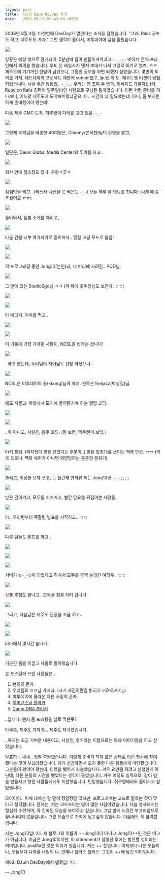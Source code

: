 ```yaml
---
layout: post
title:  제5회 Daum DevDay 후기
date:   2008-09-05 00-43-00 +0900
---
```

2008년 8월 4일. 다섯번째 DevDay가 열린다는 소식을 접했습니다. "그래. Rails 공부도 하고, 제주도도 가자." 그런 생각이 들어서, 미투데이에 글을 올렸습니다.

![](/images/m9kow60udu1qajt8r.jpg)

상황은 예상 밖으로 전개되어, 5분만에 팀이 만들어져버리고.. `-_-;;` 넷이서 온/오프라인에서 회의를 했습니다. 루비 온 레일스가 왠지 뽀대가 나서 그걸로 하기로 했죠. ㅋㅋ 제주도에 가기까진 한달이 남았으니, 그동안 공부를 하면 되겠지 싶었습니다. 몇번의 회의를 거쳐, 데브데이의 프로젝트 제안에 submit했고, 놀.랍.게.도. 제주도행 티켓이 당첨 되었습니다. 사실 우린 당황했.. `-_-;;` 우리는 웹 초짜 두 명과, 임베디드 개발자(;;)와, Ruby on Rails 경력이 일주일(!)인 사람으로 구성된 팀이었습니다. 이런 저런 준비를 하다보니, 어느덧 제주도에 도착해버렸더군요. 아.. 시간이 더 필요했는데. 아니, 좀 부지런하게 준비했어야 했는데!

다음 제주 GMC 도착. 하루방이 다리를 꼬고 있음. `-_-`

![](/images/m9kowc0eth1qajt8r.png)

그렇게 우리팀을 비롯한 40여명은, Channy(윤석찬)님의 환영을 받고,

![](/images/m9kowjguVx1qajt8r.jpg)

일단은, Daum Global Media Center의 투어를 하고..

![](/images/m9kowonwUj1qajt8r.png)

회사 안에 헬스장도 있다. 우왕ㅋ굿ㅋ

![](/images/m9kowvrVYZ1qajt8r.png)

점심밥을 먹고.. (먹느라 사진을 못 찍은듯 `-_-`)
오늘 하루 잘 텐트를 칩니다. (새벽에 좀 추웠어요 ㅠㅠ)

![](/images/m9kox2eoZE1qajt8r.jpg)

돌아와서, 팀별 소개를 때리고,

![](/images/m9kox89x581qajt8r.png)

다음 건물 내부 여기저기로 흩어져서.. 열혈 코딩 모드로 돌입!

![](/images/m9koxdgLns1qajt8r.jpg)

![](/images/m9koxhN2cH1qajt8r.jpg)

짝 프로그래밍 중인 Jong10(본인)과, 내 머리에 가려진.. POD님.

![](/images/m9koxoMQNr1qajt8r.jpg)

그 앞에 있던 StudioEgo님 ㅋㅋ (저 뒤에 꽃띠앙님도 보인다. ㄷㄷ)

![](/images/m9koxsbVUN1qajt8r.jpg)

![](/images/m9koxwYRt01qajt8r.jpg)

아 배고파. 저녁을 먹고..

![](/images/m9koy1SUPo1qajt8r.jpg)

![](/images/m9koy7gz6j1qajt8r.png)

이 기둥에 가장 가까운 사람이, NDSL을 타가는 겁니다!

![](/images/m9koyfd0Vb1qajt8r.png)

..라고 했는데, 우리팀의 지아님도 선방 하셨으나..

![](/images/m9koykvbBD1qajt8r.jpg)

NDSL은 미투데이의 꿍(kkung)님의 차지. 왼쪽은 likejazz(박상길)님.

![](/images/m9koyoCN5W1qajt8r.jpg)

해도 저물고, 야외에서 모기에 물어뜯기며 하는 열혈 코딩.

![](/images/m9koytMPT61qajt8r.jpg)

![](/images/m9koyzOKRN1qajt8r.png)

..이 아니고, 사실은, 음주 코딩. (잘 보면, 맥주캔이 보임.)

![](/images/m9koz6nIEn1qajt8r.jpg)

야식 통닭. (피자집이 문을 닫았다는 후문이..)
통닭 밭침대로 쓰이는 맥북 안습. ㅠㅠ
(맥북 프로나, 맥북 에어가 아니면 외면당하는 훈훈한 분위기)

![](/images/m9kozb8eck1qajt8r.jpg)

술먹고, 이상한 모자 쓰고, 눈 풀린채 인터뷰 찍는 Jong10군. `-_-;;;;`

![](/images/m9kozj1DdC1qajt8r.png)

밤은 깊어가고, 모두들 지쳐가고, 빨간 담요를 뒤집어쓴 사람들.

![](/images/m9kozo4z3U1qajt8r.jpg)

아.. 우리팀부터 쪽팔린 발표를 시작하고.. ㅠㅠ

![](/images/m9kozter4r1qajt8r.jpg)

다른 팀들도 발표를 하고..

![](/images/m9kozySE4Y1qajt8r.jpg)

![](/images/m9kp02Arre1qajt8r.jpg)

![](/images/m9kp07PQpa1qajt8r.jpg)

서버가 `병-_-신`이 되었다고 하셔서 모두를 깜짝 놀래킨 여학우.. ㄷㄷ

![](/images/m9kp0bQErn1qajt8r.jpg)

상품 추첨도 끝나고.. 모두들 잠을 자러 갑니다.

![](/images/m9kp0g7zWg1qajt8r.jpg)

그리고, 다음날은 제주도 관광을 조금 하고..

![](/images/m9kp0m8Bdh1qajt8r.png)

![](/images/m9kp0szbla1qajt8r.png)

바다에서 몇시간 놀다가..

![](/images/m9kp10k85X1qajt8r.png)

피곤한 몸을 이끌고 서울로 돌아왔습니다.

본 포스팅에 쓰인 사진들은..

1. 본인의 폰카.
2. 우리팀의 ㅇㅇ님 카메라. (자기 사진이란걸 밝히기 꺼려하셔서;;)
3. 미투데이에 올라온 다른 사람의 폰카.
4. [루미넌스님 플리커](http://flickr.com/photos/lumiphoto/tags/daumdevday2008/)
5. [Daum DNA 플리커](http://flickr.com/photos/daumdna/)

..입니다. 왠지 좀 포스팅을 날로 먹은듯?

아무튼, 제주도 가자!팀.. 제주도 다녀왔습니다.

..까지는 조금 가벼운 내용이고, 사실은, 후기라는 이름으로는 아래 이야기들을 하고 싶었습니다.

발표하는 내내.. 정말 쪽팔렸습니다. 이렇게 준비가 되지 않은 상태로 이런 행사에 참여 했다는 것이 부끄러웠습니다. 제가 신청하면서 오지 못한 다른 팀들에게 미안했습니다. 그분들이 왔어야 했는데, 티켓을 뺐어서 죄송했습니다. 겨우 요만큼 하려고 신청한게 아닌데, 다른 분들의 시간을 뺐었다는 생각이 들었습니다. 겨우 이정도 실력으로, 같이 팀을 만들자고 했던 사람들에게도 미안했습니다. 민망했습니다. 쥐구멍에라도 들어가고 싶었습니다.

으아아아.. 이에 대해선 할 말이 정말정말 많지만, 프로그래머는 코드로 말하는 것이 맞다고 생각합니다. 전에는, 저는 코드보다는 말이 많은 사람이었습니다. 다음 행사까지는 열심히 수련하여, 꼭 진화된 모습을 보여주고 싶습니다. 그날 밤에 느꼈던 부끄러움으로 끝나버리지 않을껍니다. 그런 모습으로 기억에 남고싶지 않습니다. 다음에도 꼭 참여할껍니다.

저는 Jong10입니다. 제 블로그의 이름이 ++Jong10이 아니고 Jong10++인 것은 버그가 아닙니다. 지금은 Jong10이지만, 이 statement가 실행된 후에는 발전할 것이라는 의미입니다. postfix인 것은 이유가 있습니다. 저는 ++ 할껍니다. 어제보다 나은 오늘의 나, 오늘보다 나아질 내일의 나. 언제나 플러스 플러스. 그것이 ++에 담긴 의미입니다.

제6회 Daum DevDay에서 뵙겠습니다.

-- Jong10
